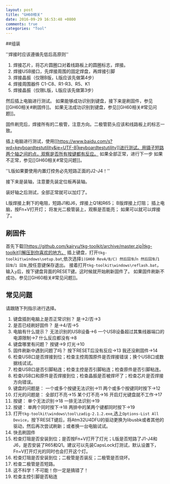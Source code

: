 ```yaml
---
layout: post
title: "GH60相关"
date: 2016-09-29 16:53:48 +0800
comments: true
categories: "Tool"
---
```

##组装

''焊接时应该遵循先低后高原则''

 1. 焊接芯片，将芯片圆圈口对着线路板上的圆圈标志，焊接。
 2. 焊接USB接口，先焊接周围的固定焊盘，再焊接引脚
 3. 焊接晶振（仅限B版，L版应该先做第4步）
 4. 焊接周围器件 C1-C8、R1-R3、R5、K1
 5. 焊接晶振（仅限L版，L版应该先做第3步）

然后插上电脑进行测试。
如果能够成功识别到键盘，接下来是刷固件，参见[[GH60相关#刷固件]]。
如果无法成功识别到键盘，参见[[GH60相关#常见问题]]。

固件刷完后，焊接所有的二极管，注意方向。二极管箭头应该和线路板上的标志一致。

插上电脑进行测试，使用[[https://www.baidu.com/s?wd=keyboardtestutility&ie=UTF-8|keyboardtestutility]]进行测试。用镊子短路两个轴之间的点，观察是否所有按键都有反应。
如果全部正常，进行下一步
如果不正常，参见[[GH60相关#常见问题]]。

''L版如果要使用内置灯控务必先短路正面的J2-J4！''

接下来是装轴，注意要先装定位板再装轴。

装好轴之后测试，全部正常就可以加灯了。

L版焊接上剩下的电阻，短路J1和J6，焊接上Q1和R65；
B版焊接上灯阻；
插上电脑，按Fn+V打开灯；
将发光二极管装上，观察是否能亮；
如果可以就可以焊接了。

## 刷固件
首先下载[[https://github.com/kairyu/tkg-toolkit/archive/master.zip|tkg-toolkit]]解压到你喜欢的地方。
插上键盘，打开`tkg-toolkit\windows\setup.bat`,依次选择`1(GH60 RevA/B/C) 然后回车`/`n 然后回车`/`1 回车`/`1 回车`,按任意键保存退出。
接着打开`tkg-toolkit\windows\reflash.bat`，输入`y`后，按下键盘背面的RESET键。这时候就开始刷新固件了。
如果固件刷新不成功，参见[[GH60相关#常见问题]]。

## 常见问题

请跟随下列指示进行选择。

 1. 键盘插到电脑上是否正常识别？ 是->2/否->3
 2. 是否已经刷好固件？ 是->4/否->5
 3. 电脑有什么提示？ 无法识别的USB设备->6 一个USB设备超过其集线器端口的电源限制->7 什么反应都没有->8
 4. 键盘哪里有问题？ 按键->9 灯光->10
 5. 固件刷新中遇到问题了吗？ 按下RESET后没有反应->13 我还没刷固件->14
 6. 检查USB口是否焊接到位；检查主控周围原件是否焊接错误；换个USB口或数据线试试。
 7. 检查USB口是否引脚粘连；检查主控是否引脚粘连；检查原件是否引脚粘连。
 8. 检查USB口和原件是否焊接到位；检查晶振是否被焊坏了；检查芯片是否焊接方向错误。
 9. 键盘的问题是： 一个或多个按键无法识别->11 两个或多个按键同时按下->12
 10. 灯光的问题是： 全部灯不亮->15 某个灯不亮->16 开启灯光键盘就不工作->17
 11. 按键： 单个无法识别->18 一排无法识别->19
 12. 按键： 单两个同时按下->18 两排中的某两个键都同时按下->19
 13. 打开`tkg-toolkit\windows\tool\zadig-2.1.2.exe`,选上`Options-List All Device`，按下RESET键后，将Atm32U4DFU的驱动更换为libusbk或者其他的驱动，然后再次尝试刷新；或者换一台电脑试试。
 14. 快去刷固件
 15. 检查灯阻是否安装到位；是否按Fn+V打开了灯光；L版是否短路了J1-J4和J6，是否安装了R65和Q1。建议可以先装CapsLock灯测试，默认设置下，Fn+V打开灯光的同时也会打开这个灯。
 16. 检查灯阻是否安装到位；二极管是否装反；二极管是否烧坏。
 17. 检查二极管是否短路。
 18. 这不科学！不可能！你一定是搞错了！
 19. 检查主控引脚是否粘连
